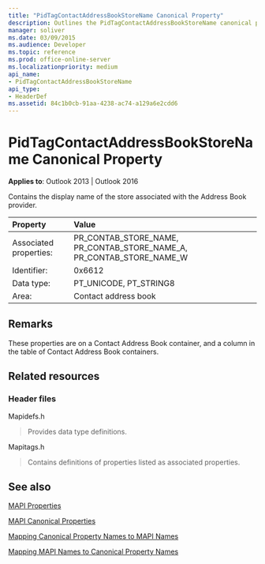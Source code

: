 ```yaml
---
title: "PidTagContactAddressBookStoreName Canonical Property"
description: Outlines the PidTagContactAddressBookStoreName canonical property, which contains the display name of the store associated with the Address Book provider.
manager: soliver
ms.date: 03/09/2015
ms.audience: Developer
ms.topic: reference
ms.prod: office-online-server
ms.localizationpriority: medium
api_name:
- PidTagContactAddressBookStoreName
api_type:
- HeaderDef
ms.assetid: 84c1b0cb-91aa-4238-ac74-a129a6e2cdd6
---
```


# PidTagContactAddressBookStoreName Canonical Property

  
  
**Applies to**: Outlook 2013 | Outlook 2016 
  
Contains the display name of the store associated with the Address Book provider. 
  
|Property|Value|
|:-----|:-----|
|Associated properties:  <br/> |PR_CONTAB_STORE_NAME, PR_CONTAB_STORE_NAME_A, PR_CONTAB_STORE_NAME_W  <br/> |
|Identifier:  <br/> |0x6612  <br/> |
|Data type:  <br/> |PT_UNICODE, PT_STRING8  <br/> |
|Area:  <br/> |Contact address book  <br/> |
   
## Remarks

These properties are on a Contact Address Book container, and a column in the table of Contact Address Book containers.
  
## Related resources

### Header files

Mapidefs.h
  
> Provides data type definitions.
    
Mapitags.h
  
> Contains definitions of properties listed as associated properties.
    
## See also



[MAPI Properties](mapi-properties.md)
  
[MAPI Canonical Properties](mapi-canonical-properties.md)
  
[Mapping Canonical Property Names to MAPI Names](mapping-canonical-property-names-to-mapi-names.md)
  
[Mapping MAPI Names to Canonical Property Names](mapping-mapi-names-to-canonical-property-names.md)

